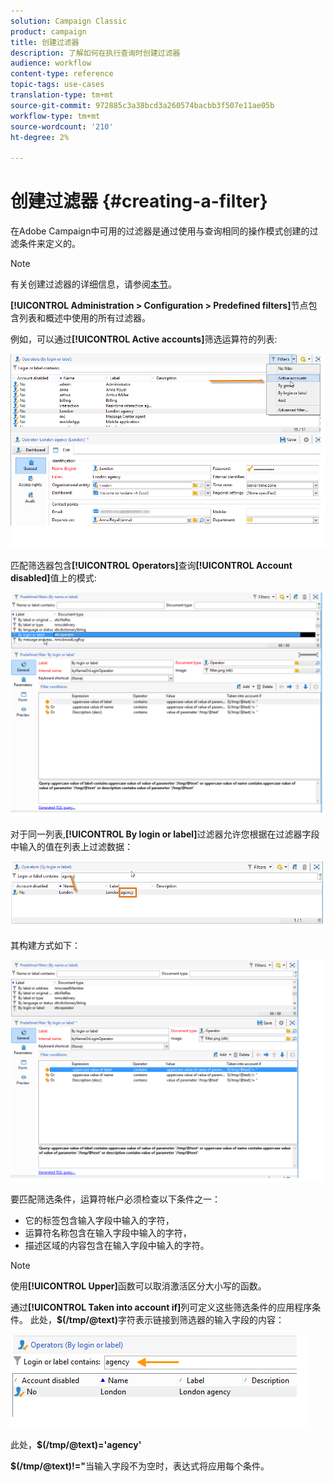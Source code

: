 ```yaml
---
solution: Campaign Classic
product: campaign
title: 创建过滤器
description: 了解如何在执行查询时创建过滤器
audience: workflow
content-type: reference
topic-tags: use-cases
translation-type: tm+mt
source-git-commit: 972885c3a38bcd3a260574bacbb3f507e11ae05b
workflow-type: tm+mt
source-wordcount: '210'
ht-degree: 2%

---
```



# 创建过滤器 {#creating-a-filter}

在Adobe Campaign中可用的过滤器是通过使用与查询相同的操作模式创建的过滤条件来定义的。

>[!NOTE]
>
>有关创建过滤器的详细信息，请参阅[本节](../../platform/using/filtering-options.md)。

**[!UICONTROL Administration > Configuration > Predefined filters]**&#x200B;节点包含列表和概述中使用的所有过滤器。

例如，可以通过&#x200B;**[!UICONTROL Active accounts]**&#x200B;筛选运算符的列表:

![](assets/query_editor_filter_sample_1.png)

匹配筛选器包含&#x200B;**[!UICONTROL Operators]**&#x200B;查询&#x200B;**[!UICONTROL Account disabled]**&#x200B;值上的模式:

![](assets/query_editor_filter_sample_2.png)

对于同一列表,**[!UICONTROL By login or label]**&#x200B;过滤器允许您根据在过滤器字段中输入的值在列表上过滤数据：

![](assets/query_editor_filter_sample_3.png)

其构建方式如下：

![](assets/query_editor_filter_sample_4.png)

要匹配筛选条件，运算符帐户必须检查以下条件之一：

* 它的标签包含输入字段中输入的字符，
* 运算符名称包含在输入字段中输入的字符，
* 描述区域的内容包含在输入字段中输入的字符。

>[!NOTE]
>
>使用&#x200B;**[!UICONTROL Upper]**&#x200B;函数可以取消激活区分大小写的函数。

通过&#x200B;**[!UICONTROL Taken into account if]**&#x200B;列可定义这些筛选条件的应用程序条件。 此处，**$(/tmp/@text)**&#x200B;字符表示链接到筛选器的输入字段的内容：

![](assets/query_editor_filter_sample_5.png)

此处，**$(/tmp/@text)=&#39;agency&#39;**

**$(/tmp/@text)!=&quot;**&#x200B;当输入字段不为空时，表达式将应用每个条件。
